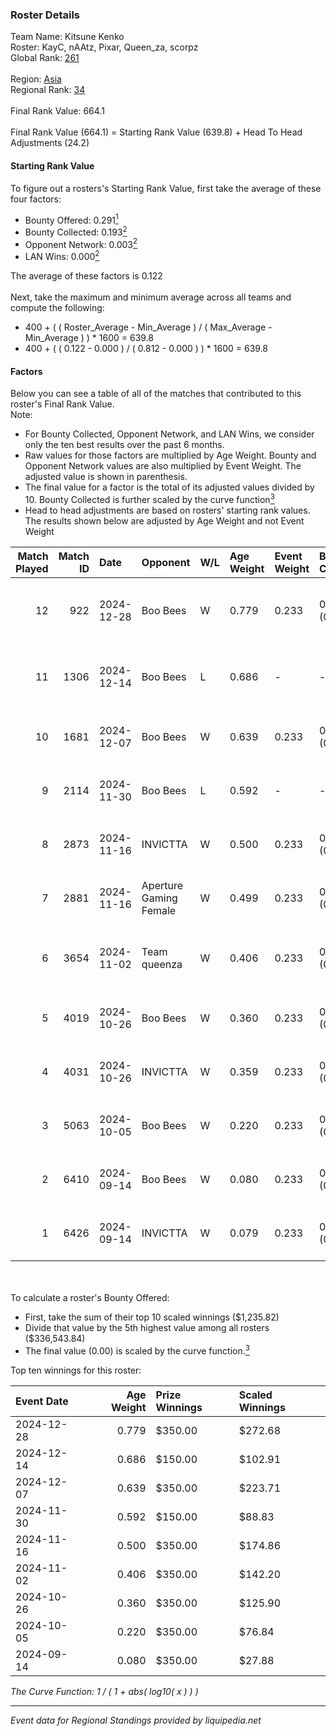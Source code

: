 ### Roster Details<br />
Team Name: Kitsune Kenko<br />
Roster: KayC, nAAtz, Pixar, Queen_za, scorpz<br />
Global Rank: [261](../../standings_global_2025_03_01.md)<br />
<br />
Region: [Asia]( ../../standings_asia_2025_03_01.md)<br />
Regional Rank: [34]( ../../standings_asia_2025_03_01.md)<br />
<br />
Final Rank Value:  664.1<br />
<br />
Final Rank Value (664.1) = Starting Rank Value (639.8) + Head To Head Adjustments (24.2)<br />

#### Starting Rank Value<br />
To figure out a rosters's Starting Rank Value, first take the average of these four factors:<br />
- Bounty Offered: 0.291[<sup>1</sup>](#table2)
- Bounty Collected: 0.193[<sup>2</sup>](#table1)
- Opponent Network: 0.003[<sup>2</sup>](#table1)
- LAN Wins: 0.000[<sup>2</sup>](#table1)

The average of these factors is 0.122<br />
<br />
Next, take the maximum and minimum average across all teams and compute the following:<br />
- 400 + ( ( Roster_Average - Min_Average ) / ( Max_Average - Min_Average ) ) * 1600 = 639.8
- 400 + ( ( 0.122 - 0.000 ) / ( 0.812 - 0.000 ) ) * 1600 = 639.8


#### Factors<br />
Below you can see a table of all of the matches that contributed to this roster's Final Rank Value.<br />
Note:<br />

- For Bounty Collected, Opponent Network, and LAN Wins, we consider only the ten best results over the past 6 months.
- Raw values for those factors are multiplied by Age Weight. Bounty and Opponent Network values are also multiplied by Event Weight. The adjusted value is shown in parenthesis.
- The final value for a factor is the total of its adjusted values divided by 10. Bounty Collected is further scaled by the curve function[<sup>3</sup>](#curveFunction)
- Head to head adjustments are based on rosters' starting rank values. The results shown below are adjusted by Age Weight and not Event Weight
<span id="table1"></span><br />


| Match Played | Match ID | Date       | Opponent               | W/L | Age Weight | Event Weight | Bounty Collected | Opponent Network | LAN Wins  | H2H Adj. | Roster                               |
| -: | -: | :- | :- | :- | :- | :- | :- | :- | :- | -: | :- |
|           12 |      922 | 2024-12-28 | Boo Bees               | W   | 0.779      | 0.233        | 0.001 (0.000)    | 0.059 (0.011)    | 0 (0.000) |    11.35 | KayC, nAAtz, Pixar, Queen_za, scorpz |
|           11 |     1306 | 2024-12-14 | Boo Bees               | L   | 0.686      | -            | -                | -                | -         |   -12.14 | Cjay, KayC, Pixar, Queen_za, S1R3N   |
|           10 |     1681 | 2024-12-07 | Boo Bees               | W   | 0.639      | 0.233        | 0.001 (0.000)    | 0.059 (0.009)    | 0 (0.000) |     9.59 | KayC, mu, nAAtz, Pixar, scorpz       |
|            9 |     2114 | 2024-11-30 | Boo Bees               | L   | 0.592      | -            | -                | -                | -         |    -9.98 | KayC, mu, nAAtz, Pixar, scorpz       |
|            8 |     2873 | 2024-11-16 | INVICTTA               | W   | 0.500      | 0.233        | 0.000 (0.000)    | 0.026 (0.003)    | 0 (0.000) |     4.64 | KayC, mu, nAAtz, Pixar, scorpz       |
|            7 |     2881 | 2024-11-16 | Aperture Gaming Female | W   | 0.499      | 0.233        | 0.000 (0.000)    | 0.000 (0.000)    | 0 (0.000) |     2.98 | KayC, mu, nAAtz, Pixar, scorpz       |
|            6 |     3654 | 2024-11-02 | Team queenza           | W   | 0.406      | 0.233        | 0.000 (0.000)    | 0.000 (0.000)    | 0 (0.000) |     3.84 | KayC, nAAtz, Pixar, Queen_za, scorpz |
|            5 |     4019 | 2024-10-26 | Boo Bees               | W   | 0.360      | 0.233        | 0.001 (0.000)    | 0.054 (0.004)    | 0 (0.000) |     5.14 | Cjay, mu, nAAtz, Pixar, scorpz       |
|            4 |     4031 | 2024-10-26 | INVICTTA               | W   | 0.359      | 0.233        | 0.000 (0.000)    | 0.026 (0.002)    | 0 (0.000) |     3.53 | Cjay, mu, nAAtz, Pixar, scorpz       |
|            3 |     5063 | 2024-10-05 | Boo Bees               | W   | 0.220      | 0.233        | 0.001 (0.000)    | 0.054 (0.003)    | 0 (0.000) |     3.22 | Graceyy, KayC, mu, nAAtz, scorpz     |
|            2 |     6410 | 2024-09-14 | Boo Bees               | W   | 0.080      | 0.233        | 0.001 (0.000)    | 0.059 (0.001)    | 0 (0.000) |     1.28 | KayC, mu, nAAtz, Pixar, scorpz       |
|            1 |     6426 | 2024-09-14 | INVICTTA               | W   | 0.079      | 0.233        | 0.000 (0.000)    | 0.026 (0.000)    | 0 (0.000) |     0.80 | KayC, mu, nAAtz, Pixar, scorpz       |

<br />
<span id="table2"></span><br />
To calculate a roster's Bounty Offered:<br />

- First, take the sum of their top 10 scaled winnings ($1,235.82)
- Divide that value by the 5th highest value among all rosters ($336,543.84)
- The final value (0.00) is scaled by the curve function.[<sup>3</sup>](#curveFunction)

Top ten winnings for this roster:<br />

| Event Date | Age Weight | Prize Winnings | Scaled Winnings |
| :- | -: | :- | :- |
| 2024-12-28 |      0.779 | $350.00        | $272.68         |
| 2024-12-14 |      0.686 | $150.00        | $102.91         |
| 2024-12-07 |      0.639 | $350.00        | $223.71         |
| 2024-11-30 |      0.592 | $150.00        | $88.83          |
| 2024-11-16 |      0.500 | $350.00        | $174.86         |
| 2024-11-02 |      0.406 | $350.00        | $142.20         |
| 2024-10-26 |      0.360 | $350.00        | $125.90         |
| 2024-10-05 |      0.220 | $350.00        | $76.84          |
| 2024-09-14 |      0.080 | $350.00        | $27.88          |


<span id="curveFunction"></span>_The Curve Function: 1 / ( 1 + abs( log10( x ) ) )_<br />

---
_Event data for Regional Standings provided by liquipedia.net_<br />

